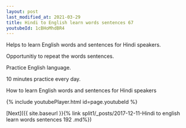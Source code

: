 ```yaml
---
layout: post
last_modified_at: 2021-03-29
title: Hindi to English learn words sentences 67 
youtubeId: 1cBHoMhdBR4
---
```

 
 
Helps to learn English words and sentences for Hindi speakers.

Opportunitiy to repeat the words sentences. 

Practice English language. 
 
10 minutes practice every day. 
 
How to learn English words and sentences for Hindi speakers 
 
{% include youtubePlayer.html id=page.youtubeId %}
 
 
[Next]({{ site.baseurl }}{% link  split1/_posts/2017-12-11-Hindi to english learn words sentences 192 .md%})
 
